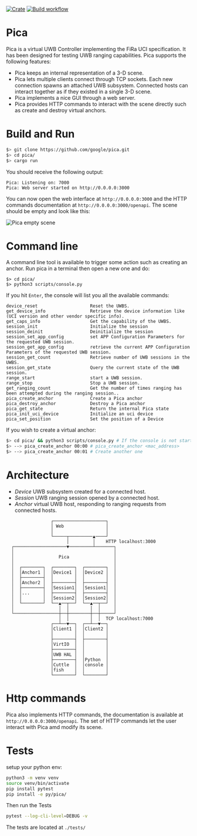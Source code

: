 [![Crate](https://img.shields.io/crates/v/pica?style=flat-square)](https://crates.io/crates/pica)
[![Build workflow](https://img.shields.io/github/actions/workflow/status/google/pica/build.yml?style=flat-square)](https://github.com/google/pica/actions/workflows/build.yml?query=branch%3Amain)

# Pica

Pica is a virtual UWB Controller implementing the FiRa UCI specification.
It has been designed for testing UWB ranging capabilities.
Pica supports the following features:

- Pica keeps an internal representation of a 3-D scene.
- Pica lets multiple clients connect through TCP sockets.
  Each new connection spawns an attached UWB subsystem. Connected hosts can
  interact together as if they existed in a single 3-D scene.
- Pica implements a nice GUI through a web server.
- Pica provides HTTP commands to interact with the scene directly such as create and destroy
  virtual anchors.

# Build and Run

```bash
$> git clone https://github.com/google/pica.git
$> cd pica/
$> cargo run
```

You should receive the following output:

```
Pica: Listening on: 7000
Pica: Web server started on http://0.0.0.0:3000
```

You can now open the web interface at `http://0.0.0.0:3000` and the HTTP commands documentation
at `http://0.0.0.0:3000/openapi`. The scene should be empty and look like this:

![Pica empty scene](./res/empty_scene.png)

# Command line

A command line tool is available to trigger some action such as creating an anchor.
Run pica in a terminal then open a new one and do:
```
$> cd pica/
$> python3 scripts/console.py
```

If you hit `Enter`, the console will list you all the available commands:
```
device_reset                    Reset the UWBS.
get_device_info                 Retrieve the device information like (UCI version and other vendor specific info).
get_caps_info                   Get the capability of the UWBS.
session_init                    Initialize the session
session_deinit                  Deinitialize the session
session_set_app_config          set APP Configuration Parameters for the requested UWB session.
session_get_app_config          retrieve the current APP Configuration Parameters of the requested UWB session.
session_get_count               Retrieve number of UWB sessions in the UWBS.
session_get_state               Query the current state of the UWB session.
range_start                     start a UWB session.
range_stop                      Stop a UWB session.
get_ranging_count               Get the number of times ranging has been attempted during the ranging session..
pica_create_anchor              Create a Pica anchor
pica_destroy_anchor             Destroy a Pica anchor
pica_get_state                  Return the internal Pica state
pica_init_uci_device            Initialize an uci device
pica_set_position               Set the position of a Device
```

If you wish to create a virtual anchor:

```bash
$> cd pica/ && python3 scripts/console.py # If the console is not started yet
$> --> pica_create_anchor 00:00 # pica_create_anchor <mac_address>
$> --> pica_create_anchor 00:01 # Create another one
```
# Architecture

- *Device* UWB subsystem created for a connected host.
- *Session* UWB ranging session opened by a connected host.
- *Anchor* virtual UWB host, responding to ranging requests from
  connected hosts.

```
                 ┌────────────────────┐
                 │ Web                │
                 │                    │
                 └─────┬─────────▲────┘
                       │         │    HTTP localhost:3000
  ┌────────────────────▼─────────┴───────┐
  │                                      │
  │                 Pica                 │
  │                                      │
  │  ┌────────┐  ┌────────┐  ┌────────┐  │
  │  │Anchor1 │  │Device1 │  │Device2 │  │
  │  ├────────┤  │        │  │        │  │
  │  │Anchor2 │  ├────────┤  ├────────┤  │
  │  ├────────┤  │Session1│  │Session1│  │
  │  │...     │  ├────────┤  ├────────┤  │
  │  │        │  │Session2│  │Session2│  │
  │  └────────┘  └──▲──┬──┘  └──▲──┬──┘  │
  │                 │  │        │  │     │
  └─────────────────┼──┼────────┼──┼─────┘
                    │  │        │  │  TCP localhost:7000
                 ┌──┴──▼──┐  ┌──┴──▼──┐
                 │Client1 │  │Client2 │
                 │        │  │        │
                 ├────────┤  ├────────┤
                 │VirtIO  │  │        │
                 ├────────┤  │        │
                 │UWB HAL │  │        │
                 ├────────┤  │Python  │
                 │Cuttle  │  │console │
                 │fish    │  │        │
                 └────────┘  └────────┘
```

# Http commands

Pica also implements HTTP commands, the documentation is available at `http://0.0.0.0:3000/openapi`.
The set of HTTP commands let the user interact with Pica amd modify its scene.

# Tests

setup your python env:

```bash
python3 -m venv venv
source venv/bin/activate
pip install pytest
pip install -e py/pica/
```

Then run the Tests

```bash
pytest --log-cli-level=DEBUG -v
```

The tests are located at `./tests/`
